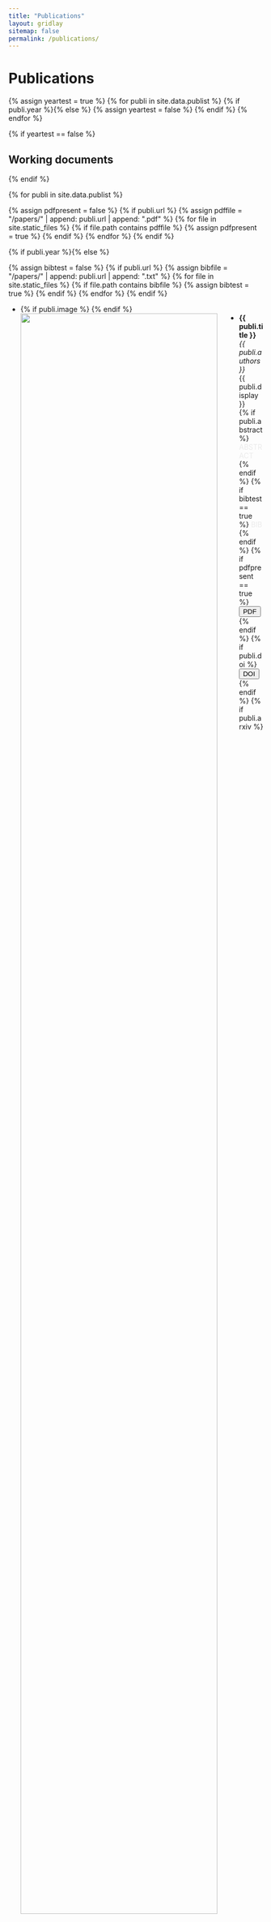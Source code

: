 ```yaml
---
title: "Publications"
layout: gridlay
sitemap: false
permalink: /publications/
---
```


# Publications

{% assign yeartest = true %}
{% for publi in site.data.publist %}
  {% if publi.year %}{% else %}
   {% assign yeartest = false %}
  {% endif %}
{% endfor %}

{% if yeartest == false %}
## Working documents
{% endif %}

{% for publi in site.data.publist %}

  {% assign pdfpresent = false %}
  {% if publi.url %}
    {% assign pdffile = "/papers/" | append:  publi.url  | append: ".pdf" %}
    {% for file in site.static_files %}
      {% if file.path contains pdffile %}
       {% assign pdfpresent = true %}
      {% endif %}
    {% endfor %}
  {% endif %}

  {% if publi.year %}{% else %}

  {% assign bibtest = false %}
  {% if publi.url %}
    {% assign bibfile = "/papers/" | append:  publi.url  | append: ".txt" %}
    {% for file in site.static_files %}
      {% if file.path contains bibfile %}
       {% assign bibtest = true %}
      {% endif %}
    {% endfor %}
  {% endif %}

  <div class="well-sm">
  <ul class="flex-container">
  <li class="flex-item1">
    {% if publi.image %}
     <img src="{{ site.url }}{{ site.baseurl }}/images/publications/{{ publi.image }}" class="img-responsive" width="90%" style="float: left" />
    {% endif %}
  </li>
  <li class="flex-item2">
    <strong> {{ publi.title }}</strong><br/>
    <em>{{ publi.authors }} </em><br/>
    {{ publi.display }}<br/>
    {% if publi.abstract %} <a data-toggle="collapse" href="#{{publi.url}}"  class="btn-abstract" style="text-decoration:none; color:#ebebeb; hover:#ebebeb;" role="button" aria-expanded="false" aria-controls="{{publi.url}}">ABSTRACT</a> {% endif %}
    {% if bibtest == true %} <a data-toggle="collapse" href="#{{publi.url}}2"  class="btn-bib" style="text-decoration:none; color:#ebebeb; hover:#ebebeb;" role="button" aria-expanded="false" aria-controls="{{publi.url}}2">BIB</a> {% endif %}
    {% if pdfpresent == true %}<a href="{{ pdffile }}" target="_blank"><button class="btn-pdf">PDF</button></a>{% endif %}
    {% if publi.doi %}<a href="http://doi.org/{{ publi.doi }}" target="_blank"><button class="btn-doi">DOI</button></a> {% endif %}
    {% if publi.arxiv %}<a href="https://arxiv.org/abs/{{ publi.arxiv }}" target="_blank"><button class="btn-arxiv">ARXIV</button></a> {% endif %}
    {% if publi.suppmat %}<a href="{{ publi.suppmat }}" target="_blank"><button class="btn-suppmat">SUPPLEMENTARY MATERIAL</button></a> {% endif %}
    {% if publi.code %}<a href="{{ publi.code }}" target="_blank"><button class="btn-code">CODE</button></a> {% endif %}


  {% if publi.abstract %}
  <div class="collapse" id="{{publi.url}}"><div class="well-abstract">
   {{publi.abstract}}
  </div></div>
  {% endif %}

  {% if bibtest == true %}
  <div class="collapse" id="{{publi.url}}2"><div class="well-bib">
   <iframe src='{{site.url}}{{site.baseurl}}/papers/{{publi.url}}.txt' scrolling='yes' width="100%" height="210" frameborder='0'></iframe>
  </div></div>
  {% endif %}

  </li>
  </ul>
  </div>
  {% endif %}
{% endfor %}

{% if site.group_pub_by_year == true %}{% else %}
## Journal Papers and Proceedings 
{% endif %}

{% for myyear in site.data.years %}

{% assign yeartest = false %}
{% for publi in site.data.publist %}
  {% if publi.year == myyear.year %}
   {% assign yeartest = true %}
  {% endif %}
{% endfor %}

{% if site.group_pub_by_year == true %}
{% if yeartest == true %}
## {{ myyear.year }}
{% endif %}
{% endif %}

{% for publi in site.data.publist %}

{% assign pdfpresent = false %}
  {% if publi.url %}
    {% assign pdffile = "/papers/" | append:  publi.url  | append: ".pdf" %}
    {% for file in site.static_files %}
      {% if file.path contains pdffile %}
       {% assign pdfpresent = true %}
      {% endif %}
    {% endfor %}
  {% endif %}

{% if publi.year == myyear.year %}


{% assign bibtest = false %}
{% if publi.url %}
{% assign bibfile = "/papers/" | append:  publi.url  | append: ".txt" %}
{% for file in site.static_files %}
  {% if file.path contains bibfile %}
   {% assign bibtest = true %}
  {% endif %}
{% endfor %}
{% endif %}

<div class="well-sm">
<ul class="flex-container">
<li class="flex-item1">
  {% if publi.image %}
   <img src="{{ site.url }}{{ site.baseurl }}/images/publications/{{ publi.image }}" class="img-responsive" width="90%" style="float: left" />
  {% endif %}
</li>
<li class="flex-item2">
  <strong> {{ publi.title }}</strong> <br />
  <em>{{ publi.authors }} </em><br />
  {{ publi.display }} {% if publi.year %}({{publi.year}}){% endif %}<br/>
  {% if publi.abstract %} <a data-toggle="collapse" href="#{{publi.url}}"  class="btn-abstract" style="text-decoration:none; color:#ebebeb; hover:#ebebeb;" role="button" aria-expanded="false" aria-controls="{{publi.url}}">ABSTRACT</a> {% endif %}
  {% if bibtest == true %} <a data-toggle="collapse" href="#{{publi.url}}2"  class="btn-bib" style="text-decoration:none; color:#ebebeb; hover:#ebebeb;" role="button" aria-expanded="false" aria-controls="{{publi.url}}2">BIB</a> {% endif %}
  {% if pdfpresent == true %}<a href="{{ pdffile }}" target="_blank"><button class="btn-pdf">PDF</button></a>{% endif %}
  {% if publi.doi %}<a href="http://dx.doi.org/{{ publi.doi }}" target="_blank"><button class="btn-doi">DOI</button></a> {% endif %}
  {% if publi.arxiv %}<a href="https://arxiv.org/abs/{{ publi.arxiv }}" target="_blank"><button class="btn-arxiv">ARXIV</button></a> {% endif %}
  {% if publi.suppmat %}<a href="{{ publi.suppmat }}" target="_blank"><button class="btn-suppmat">SUPPLEMENTARY MATERIAL</button></a> {% endif %}
  {% if publi.code %}<a href="{{ publi.code }}" target="_blank"><button class="btn-code">CODE</button></a> {% endif %}

{% if publi.abstract %}
<br/>
<div class="collapse" id="{{publi.url}}"><div class="well-abstract">
 {{publi.abstract}}
</div></div>
{% endif %}

{% if bibtest == true %}
<div class="collapse" id="{{publi.url}}2"><div class="well-bib">
<iframe src='{{site.url}}{{site.baseurl}}/papers/{{publi.url}}.txt' scrolling='yes' width="100%" height="210" frameborder='0'></iframe>
</div></div>
{% endif %}

</li>
</ul>

</div>
{% endif %}
{% endfor %}

{% endfor %}

\* Joint first author.
